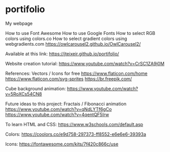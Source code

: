 # portifolio

My webpage

How to use Font Awesome
How to use Google Fonts
How to select RGB colors using colors.co
How to select gradient colors using webgradients.com
https://owlcarousel2.github.io/OwlCarousel2/

Available at this link: https://jteixeir.github.io/portifolio/

Website creation tutorial: https://www.youtube.com/watch?v=CrSC1ZA9j0M




References:
Vectors / Icons for free
https://www.flaticon.com/home
https://www.flaticon.com/svg-sprites
https://br.freepik.com/

Cube background animation:
https://www.youtube.com/watch?v=5RoXCs54CN8


Future ideas to this project:
Fractais / Fibonacci animation
https://www.youtube.com/watch?v=qNdLYTf6gCo
https://www.youtube.com/watch?v=4qentQF5Irw


To learn HTML and CSS:
https://www.w3schools.com/default.asp

Colors:
https://coolors.co/e9d758-297373-ff8552-e6e6e6-39393a

Icons:
https://fontawesome.com/kits/7f420c866c/use
